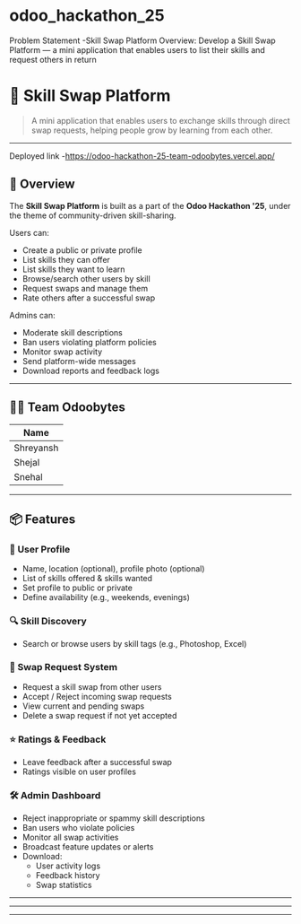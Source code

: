 # odoo_hackathon_25
Problem Statement -Skill Swap Platform
Overview:
Develop a Skill Swap Platform — a mini application that enables users to list their skills and
request others in return
 

# 🔁 Skill Swap Platform

> A mini application that enables users to exchange skills through direct swap requests, helping people grow by learning from each other.

---

Deployed link -https://odoo-hackathon-25-team-odoobytes.vercel.app/

## 🚀 Overview

The **Skill Swap Platform** is built as a part of the **Odoo Hackathon '25**, under the theme of community-driven skill-sharing.

Users can:
- Create a public or private profile
- List skills they can offer
- List skills they want to learn
- Browse/search other users by skill
- Request swaps and manage them
- Rate others after a successful swap

Admins can:
- Moderate skill descriptions
- Ban users violating platform policies
- Monitor swap activity
- Send platform-wide messages
- Download reports and feedback logs

---

## 👨‍💻 Team Odoobytes

| Name      | 
|-----------|
| Shreyansh | 
| Shejal    | 
| Snehal    | 

---

## 📦 Features

### 👤 User Profile
- Name, location (optional), profile photo (optional)
- List of skills offered & skills wanted
- Set profile to public or private
- Define availability (e.g., weekends, evenings)

### 🔍 Skill Discovery
- Search or browse users by skill tags (e.g., Photoshop, Excel)

### 🔁 Swap Request System
- Request a skill swap from other users
- Accept / Reject incoming swap requests
- View current and pending swaps
- Delete a swap request if not yet accepted

### ⭐ Ratings & Feedback
- Leave feedback after a successful swap
- Ratings visible on user profiles

### 🛠️ Admin Dashboard
- Reject inappropriate or spammy skill descriptions
- Ban users who violate policies
- Monitor all swap activities
- Broadcast feature updates or alerts
- Download:
  - User activity logs
  - Feedback history
  - Swap statistics

---



---



---


